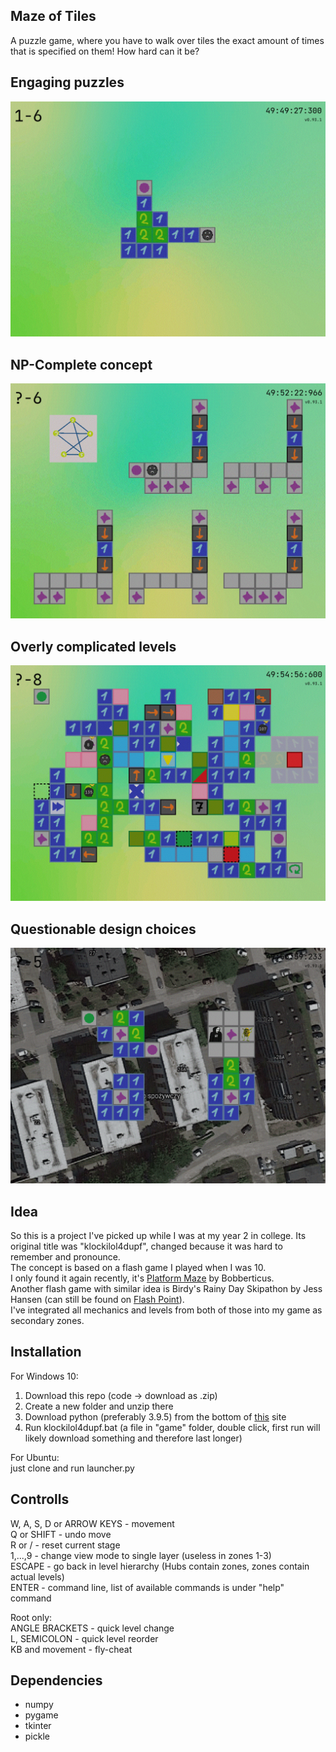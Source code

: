 ## Maze of Tiles

A puzzle game, where you have to walk over tiles the exact amount of times that is specified on them! How hard can it be?

## Engaging puzzles

![ss](game/game_files/sprites/other/screenshot_2.gif "This can be solved in 12 different ways. One of them is <<<v<<^>><^><^^")

## NP-Complete concept

![ss](game/game_files/sprites/other/screenshot_3.gif "Hamiltonian Cycle reduces to this and yes, this reduction is in the right direction")

## Overly complicated levels

![ss](game/game_files/sprites/other/screenshot_4.gif "Not even all of the blocks that are implemented")

## Questionable design choices

![ss](game/game_files/sprites/other/screenshot_1.gif "including a narrator who currently speaks only Polish")

## Idea

So this is a project I've picked up while I was at my year 2 in college. Its original title was "klockilol4dupf", changed because it was hard to remember and pronounce.  
The concept is based on a flash game I played when I was 10.  
I only found it again recently, it's [Platform Maze](https://www.newgrounds.com/portal/view/360130) by Bobberticus.  
Another flash game with similar idea is Birdy's Rainy Day Skipathon by Jess Hansen (can still be found on [Flash Point](https://bluemaxima.org/flashpoint/)).  
I've integrated all mechanics and levels from both of those into my game as secondary zones.

## Installation

For Windows 10:
1) Download this repo (code -> download as .zip)
2) Create a new folder and unzip there
3) Download python (preferably 3.9.5) from the bottom of [this](https://www.python.org/downloads/release/python-395/) site
4) Run klockilol4dupf.bat (a file in "game" folder, double click, first run will likely download something and therefore last longer)

For Ubuntu:  
just clone and run launcher.py

## Controlls
W, A, S, D or ARROW KEYS - movement  
Q or SHIFT - undo move  
R or / - reset current stage  
1,...,9 - change view mode to single layer (useless in zones 1-3)  
ESCAPE - go back in level hierarchy (Hubs contain zones, zones contain actual levels)  
ENTER - command line, list of available commands is under "help" command

Root only:  
ANGLE BRACKETS - quick level change  
L, SEMICOLON - quick level reorder  
KB and movement - fly-cheat  

## Dependencies
* numpy
* pygame
* tkinter
* pickle
